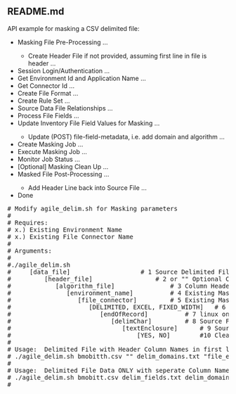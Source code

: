 ## README.md

API example for masking a CSV delimited file: <br />
<ul>
<li>Masking File Pre-Processing ...</li>
<ul>
<li>Create Header File if not provided, assuming first line in file is header ...</li>
</ul>
<li>Session Login/Authentication ...</li>
<li>Get Environment Id and Application Name ...</li>
<li>Get Connector Id ...</li>
<li>Create File Format ...</li>
<li>Create Rule Set ...</li>
<li>Source Data File Relationships ...</li>
<li>Process File Fields ...</li>
<li>Update Inventory File Field Values for Masking ...</li>
<ul>
<li>Update (POST) file-field-metadata, i.e. add domain and algorithm ...</li>
</ul>
<li>Create Masking Job ...</li>
<li>Execute Masking Job ...</li>
<li>Monitor Job Status ...</li>
<li>[Optional] Masking Clean Up ...</li>
<li>Masked File Post-Processing ...</li>
<ul>
	<li>Add Header Line back into Source File ... </li>
</ul>
<li>Done</li>
</ul>

<pre>
# Modify agile_delim.sh for Masking parameters 
#
# Requires:
# x.) Existing Environment Name
# x.) Existing File Connector Name
#
# Arguments:
#
#./agile_delim.sh 
#     [data_file] 					# 1 Source Delimited File
#         [header_file] 				# 2 or "" Optional Column Header Names one per line
#            [algorithm_file]				# 3 Column Header Name, Domain Name and Algorithm mapping file
#               [environment_name]			# 4 Existing Masking Environment Name
#                  [file_connector]			# 5 Existing Masking Connector Name to this path
#                     [DELIMITED, EXCEL, FIXED_WIDTH]   # 6 File Type: DELIMITED only valid type for this script
#                        [endOfRecord] 			# 7 linux only supported at this time (hard coded) 
#                           [delimChar] 		# 8 Source File delimiter: comma
#                              [textEnclosure] 		# 9 Source File text enclosure: double quote
#                                  [YES, NO]		#10 Clean Up: YES or NO
#
# Usage:  Delimited File with Header Column Names in first line ...  
# ./agile_delim.sh bmobitth.csv "" delim_domains.txt "file_env" "file_delim_conn" "DELIMITED" "linux" "," "\"" "YES"
#
# Usage:  Delimited File Data ONLY with seperate Column Names file ...
# ./agile_delim.sh bmobitt.csv delim_fields.txt delim_domains.txt "file_env" "file_delim_conn" "DELIMITED" "linux" "," "\"" "YES"
#
</pre>
